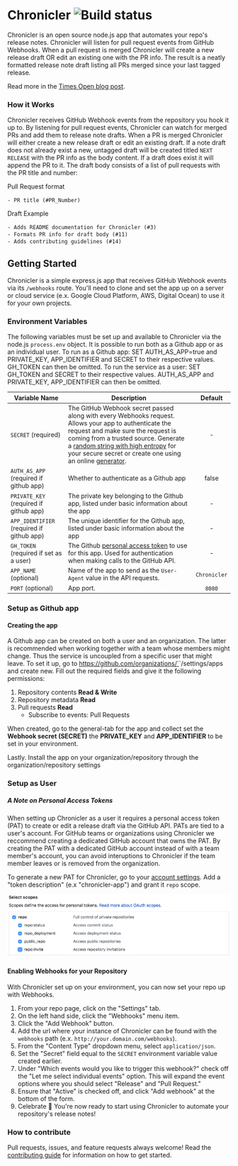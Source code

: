# Chronicler ![](https://travis-ci.org/NYTimes/Chronicler.svg?branch=master "Build status")

Chronicler is an open source node.js app that automates your repo's release notes.  Chronicler will listen for pull request events from GitHub Webhooks.  When a pull request is merged Chronicler will create a new release draft OR edit an existing one with the PR info.  The result is a neatly formatted release note draft listing all PRs merged since your last tagged release.

Read more in the [Times Open blog post](https://open.nytimes.com/open-source-automating-release-notes-in-github-dd08f964465c).

### How it Works
Chronicler receives GitHub Webhook events from the repository you hook it up to.  By listening for pull request events, Chronicler can watch for merged PRs and add them to release note drafts.  When a PR is merged Chronicler will either create a new release draft or edit an existing draft.  If a note draft does not already exist a new, untagged draft will be created titled `NEXT RELEASE` with the PR info as the body content.  If a draft does exist it will append the PR to it.  The draft body consists of a list of pull requests with the PR title and number:

Pull Request format
```
- PR title (#PR_Number)
```

Draft Example
```
- Adds README documentation for Chronicler (#3)
- Formats PR info for draft body (#11)
- Adds contributing guidelines (#14)
```

## Getting Started
Chronicler is a simple express.js app that receives GitHub Webhook events via its `/webhooks` route.  You'll need to clone and set the app up on a server or cloud service (e.x. Google Cloud Platform, AWS, Digital Ocean) to use it for your own projects.

### Environment Variables
The following variables must be set up and available to Chronicler via the node.js `process.env` object.
It is possible to run both as a Github app or as an individual user.
To run as a Github app: SET AUTH_AS_APP=true and PRIVATE_KEY, APP_IDENTIFIER and SECRET to their respective values. GH_TOKEN can then be omitted.
To run the service as a user: SET GH_TOKEN and SECRET to their respective values. AUTH_AS_APP and PRIVATE_KEY, APP_IDENTIFIER can then be omitted.

**Variable Name** | **Description** | **Default**
--- | --- | :---:
`SECRET` (required) | The GitHub Webhook secret passed along with every Webhooks request.  Allows your app to authenticate the request and make sure the request is coming from a trusted source.  Generate a [random string with high entropy](https://developer.github.com/webhooks/securing/#setting-your-secret-token) for your secure secret or create one using an online [generator](https://randomkeygen.com/). | -
`AUTH_AS_APP` (required if github app)| Whether to authenticate as a Github app | false
`PRIVATE_KEY` (required if github app)| The private key belonging to the Github app, listed under basic information about the app | -
`APP_IDENTIFIER` (required if github app)| The unique identifier for the Github app, listed under basic information about the app | -
`GH_TOKEN` (required if set as a user)| The Github [personal access token](https://github.com/settings/tokens) to use for this app.  Used for authentication when making calls to the GitHub API. | -
`APP_NAME` (optional) | Name of the app to send as the `User-Agent` value in the API requests. | `Chronicler`
`PORT` (optional) | App port. | `8080`

### Setup as Github app

#### Creating the app
A Github app can be created on both a user and an organization. The latter is recommended when working together with a team whose members might change. Thus the service is uncoupled from a specific user that might leave.
To set it up, go to https://github.com/organizations/`<organization>`/settings/apps and create new. Fill out the required fields and give it the following permissions:

1. Repository contents **Read & Write**
2. Repository metadata **Read**
3. Pull requests **Read**
    - Subscribe to events: Pull Requests

When created, go to the general-tab for the app and collect set the **Webhook secret (SECRET)** the **PRIVATE_KEY** and **APP_IDENTIFIER** to be set in your environment.

Lastly. Install the app on your organization/repository through the organization/repository settings

### Setup as User

##### A Note on Personal Access Tokens
When setting up Chronicler as a user it requires a personal access token (PAT) to create or edit a release draft via the GitHub API.  PATs are tied to a user's account.  For GitHub teams or organizations using Chronicler we reccommend creating a dedicated GitHub account that owns the PAT.  By creating the PAT with a dedicated GitHub account instead of with a team member's account, you can avoid interuptions to Chronicler if the team member leaves or is removed from the organization.

To generate a new PAT for Chronicler, go to your [account settings](https://github.com/settings/tokens/new).  Add a "token description" (e.x "chronicler-app") and grant it `repo` scope.

![Image of PAT access scope](docs/pat-scope.png)

#### Enabling Webhooks for your Repository
With Chronicler set up on your environment, you can now set your repo up with Webhooks.

1. From your repo page, click on the "Settings" tab.
2. On the left hand side, click the "Webhooks" menu item.
3. Click the "Add Webhook" button.
4. Add the url where your instance of Chronicler can be found with the `webhooks` path (e.x. `http://your.domain.com/webhooks`).
5. From the "Content Type" dropdown menu, select `application/json`.
6. Set the "Secret" field equal to the `SECRET` environment variable value created earlier.
7. Under "Which events would you like to trigger this webhook?" check off the "Let me select individual events" option.  This will expand the event options where you should select "Release" and "Pull Request."
8. Ensure that "Active" is checked off, and click "Add webhook" at the bottom of the form.
9. Celebrate :tada: You're now ready to start using Chronicler to automate your repository's release notes!

### How to contribute
Pull requests, issues, and feature requests always welcome! Read the [contributing guide](docs/CONTRIBUTING.md) for information on how to get started.
